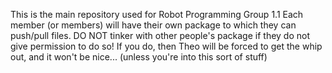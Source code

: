 This is the main repository used for Robot Programming Group 1.1
Each member (or members) will have their own package to which they can push/pull files.
DO NOT tinker with other people's package if they do not give permission to do so!
If you do, then Theo will be forced to get the whip out, and it won't be nice... (unless you're into this sort of stuff)